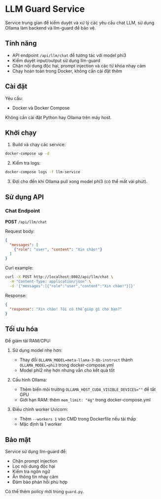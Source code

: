 # LLM Guard Service

Service trung gian để kiểm duyệt và xử lý các yêu cầu chat LLM, sử dụng Ollama làm backend và llm-guard để bảo vệ.

## Tính năng

- API endpoint `/api/llm/chat` để tương tác với model phi3
- Kiểm duyệt input/output sử dụng llm-guard
- Chặn nội dung độc hại, prompt injection và các từ khóa nhạy cảm
- Chạy hoàn toàn trong Docker, không cần cài đặt thêm

## Cài đặt

Yêu cầu:
- Docker và Docker Compose

Không cần cài đặt Python hay Ollama trên máy host.

## Khởi chạy

1. Build và chạy các service:
```bash
docker-compose up -d
```

2. Kiểm tra logs:
```bash
docker-compose logs -f llm-service
```

3. Đợi cho đến khi Ollama pull xong model phi3 (có thể mất vài phút).

## Sử dụng API

### Chat Endpoint

**POST** `/api/llm/chat`

Request body:
```json
{
  "messages": [
    {"role": "user", "content": "Xin chào!"}
  ]
}
```

Curl example:
```bash
curl -X POST http://localhost:8082/api/llm/chat \
  -H "Content-Type: application/json" \
  -d '{"messages":[{"role":"user","content":"Xin chào!"}]}'
```

Response:
```json
{
  "response": "Xin chào! Tôi có thể giúp gì cho bạn?"
}
```

## Tối ưu hóa

Để giảm tải RAM/CPU:

1. Sử dụng model nhẹ hơn:
   - Thay đổi `OLLAMA_MODEL=meta-llama-3-8b-instruct` thành `OLLAMA_MODEL=phi3` trong docker-compose.yml
   - Model phi2 nhẹ hơn nhưng vẫn cho kết quả tốt

2. Cấu hình Ollama:
   - Thêm biến môi trường `OLLAMA_HOST_CUDA_VISIBLE_DEVICES=""` để tắt GPU
   - Giới hạn RAM: thêm `mem_limit: "4g"` trong docker-compose.yml

3. Điều chỉnh worker Uvicorn:
   - Thêm `--workers 1` vào CMD trong Dockerfile nếu tải thấp
   - Mặc định là 1 worker

## Bảo mật

Service sử dụng llm-guard để:
- Chặn prompt injection
- Lọc nội dung độc hại
- Kiểm tra ngôn ngữ
- Ẩn thông tin nhạy cảm
- Đảm bảo phản hồi phù hợp

Có thể thêm policy mới trong `guard.py`.
